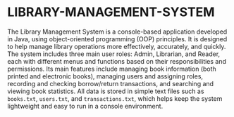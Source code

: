 # LIBRARY-MANAGEMENT-SYSTEM
The Library Management System is a console-based application developed in Java, using object-oriented programming (OOP) principles. It is designed to help manage library operations more effectively, accurately, and quickly. The system includes three main user roles: Admin, Librarian, and Reader, each with different menus and functions based on their responsibilities and permissions. Its main features include managing book information (both printed and electronic books), managing users and assigning roles, recording and checking borrow/return transactions, and searching and viewing book statistics. All data is stored in simple text files such as `books.txt`, `users.txt`, and `transactions.txt`, which helps keep the system lightweight and easy to run in a console environment.
